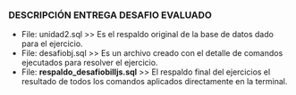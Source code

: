 ### DESCRIPCIÓN ENTREGA DESAFIO EVALUADO
- File: unidad2.sql >> Es el respaldo original de la base de datos dado para el ejercicio.
- File: desafiobj.sql >> Es un archivo creado con el detalle de comandos ejecutados para resolver el ejercicio.
- File: **respaldo_desafiobilljs.sql** >> El respaldo final del ejercicios el resultado de todos los comandos aplicados directamente en la terminal.

